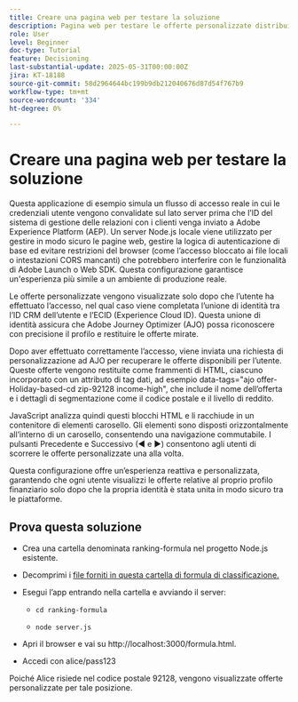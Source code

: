 ```yaml
---
title: Creare una pagina web per testare la soluzione
description: Pagina web per testare le offerte personalizzate distribuite tramite il decisioning.
role: User
level: Beginner
doc-type: Tutorial
feature: Decisioning
last-substantial-update: 2025-05-31T00:00:00Z
jira: KT-18188
source-git-commit: 58d2964644bc199b9db212040676d87d54f767b9
workflow-type: tm+mt
source-wordcount: '334'
ht-degree: 0%

---
```



# Creare una pagina web per testare la soluzione

Questa applicazione di esempio simula un flusso di accesso reale in cui le credenziali utente vengono convalidate sul lato server prima che l’ID del sistema di gestione delle relazioni con i clienti venga inviato a Adobe Experience Platform (AEP). Un server Node.js locale viene utilizzato per gestire in modo sicuro le pagine web, gestire la logica di autenticazione di base ed evitare restrizioni del browser (come l’accesso bloccato ai file locali o intestazioni CORS mancanti) che potrebbero interferire con le funzionalità di Adobe Launch o Web SDK. Questa configurazione garantisce un&#39;esperienza più simile a un ambiente di produzione reale.

Le offerte personalizzate vengono visualizzate solo dopo che l’utente ha effettuato l’accesso, nel qual caso viene completata l’unione di identità tra l’ID CRM dell’utente e l’ECID (Experience Cloud ID). Questa unione di identità assicura che Adobe Journey Optimizer (AJO) possa riconoscere con precisione il profilo e restituire le offerte mirate.

Dopo aver effettuato correttamente l’accesso, viene inviata una richiesta di personalizzazione ad AJO per recuperare le offerte disponibili per l’utente. Queste offerte vengono restituite come frammenti di HTML, ciascuno incorporato con un attributo di tag dati, ad esempio data-tags=&quot;ajo offer-Holiday-based-cd zip-92128 income-high&quot;, che include il nome dell’offerta e i dettagli di segmentazione come il codice postale e il livello di reddito.

JavaScript analizza quindi questi blocchi HTML e li racchiude in un contenitore di elementi carosello. Gli elementi sono disposti orizzontalmente all’interno di un carosello, consentendo una navigazione commutabile. I pulsanti Precedente e Successivo (◀ e ▶) consentono agli utenti di scorrere le offerte personalizzate una alla volta.

Questa configurazione offre un’esperienza reattiva e personalizzata, garantendo che ogni utente visualizzi le offerte relative al proprio profilo finanziario solo dopo che la propria identità è stata unita in modo sicuro tra le piattaforme.

## Prova questa soluzione

* Crea una cartella denominata ranking-formula nel progetto Node.js esistente.

* Decomprimi i [file forniti in questa cartella di formula di classificazione.](assets/ranking-formula.zip)

* Esegui l’app entrando nella cartella e avviando il server:
   * `cd ranking-formula`

   * `node server.js`


* Apri il browser e vai su http://localhost:3000/formula.html.

* Accedi con alice/pass123

Poiché Alice risiede nel codice postale 92128, vengono visualizzate offerte personalizzate per tale posizione.
